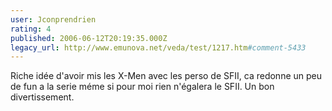 ```yaml
---
user: Jconprendrien
rating: 4
published: 2006-06-12T20:19:35.000Z
legacy_url: http://www.emunova.net/veda/test/1217.htm#comment-5433
---
```

Riche idée d'avoir mis les X-Men avec les perso de SFII, ca redonne un peu de fun a la serie méme si pour moi rien n'égalera le SFII. Un bon divertissement.